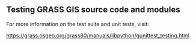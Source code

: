 ## Testing GRASS GIS source code and modules

For more information on the test suite and unit tests, visit:

https://grass.osgeo.org/grass80/manuals/libpython/gunittest_testing.html
